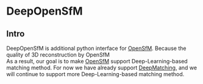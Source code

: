 # DeepOpenSfM

## Intro
DeepOpenSfM is additional python interface for <a href="https://github.com/mapillary/OpenSfM">OpenSfM</a>. Because the quality of 3D 
reconstruction by OpenSfM   
As a result, our goal is to make <a href="https://github.com/mapillary/OpenSfM">OpenSfM</a> support Deep-Learning-based matching method.
For now we have already support <a href="http://lear.inrialpes.fr/src/deepmatching/">DeepMatching</a>, and we will continue to support 
more Deep-Learning-based matching method.
